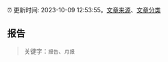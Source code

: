 :alarm_clock: 更新时间: 2023-10-09 12:53:55。[文章来源](/README.md)、[文章分类](/TAGS.md)

## 报告


> 关键字：`报告`、`月报`



